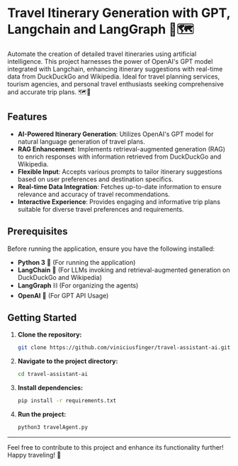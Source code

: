 # Travel Itinerary Generation with GPT, Langchain and LangGraph 🦜🗺️

Automate the creation of detailed travel itineraries using artificial intelligence. This project harnesses the power of OpenAI's GPT model integrated with Langchain, enhancing itinerary suggestions with real-time data from DuckDuckGo and Wikipedia. Ideal for travel planning services, tourism agencies, and personal travel enthusiasts seeking comprehensive and accurate trip plans. 🗺️🧳

## Features

- **AI-Powered Itinerary Generation**: Utilizes OpenAI's GPT model for natural language generation of travel plans.
- **RAG Enhancement**: Implements retrieval-augmented generation (RAG) to enrich responses with information retrieved from DuckDuckGo and Wikipedia.
- **Flexible Input**: Accepts various prompts to tailor itinerary suggestions based on user preferences and destination specifics.
- **Real-time Data Integration**: Fetches up-to-date information to ensure relevance and accuracy of travel recommendations.
- **Interactive Experience**: Provides engaging and informative trip plans suitable for diverse travel preferences and requirements.

## Prerequisites

Before running the application, ensure you have the following installed:

- **Python 3** 🐍 (For running the application)
- **LangChain** 🦜 (For LLMs invoking and retrieval-augmented generation on DuckDuckGo and Wikipedia)
- **LangGraph** ⛓️ (For organizing the agents)
- **OpenAI** 🤖 (For GPT API Usage)

## Getting Started

1. **Clone the repository:**
   ```bash
   git clone https://github.com/viniciusfinger/travel-assistant-ai.git
   ```

2. **Navigate to the project directory:**
   ```bash
   cd travel-assistant-ai
   ```

3. **Install dependencies:**
   ```bash
   pip install -r requirements.txt
   ```

4. **Run the project:**
   ```bash
   python3 travelAgent.py
   ```
---

Feel free to contribute to this project and enhance its functionality further! Happy traveling! 🛫
